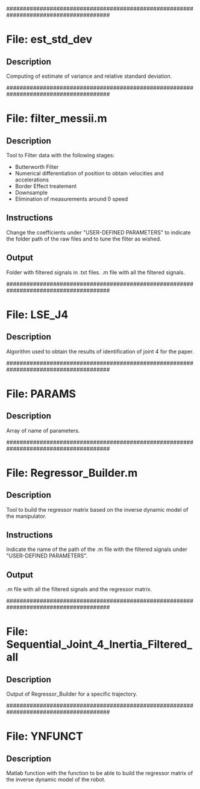 #######################################################################################
# File: est_std_dev

## Description

Computing of estimate of variance and relative standard deviation.

#######################################################################################
# File: filter_messii.m

## Description

Tool to Filter data with the following stages:
- Butterworth Filter 
- Numerical differentiation of position to obtain velocities and accelerations
- Border Effect treatement
- Downsample
- Elimination of measurements around 0 speed


## Instructions
Change the coefficients under "USER-DEFINED PARAMETERS" to indicate the folder path of the raw files and to tune the filter as wished.


## Output
Folder with filtered signals in .txt files.
.m file with all the filtered signals.

#######################################################################################
# File: LSE_J4

## Description
Algorithm used to obtain the results of identification of joint 4 for the paper.

#######################################################################################
# File: PARAMS

## Description

Array of name of parameters.

#######################################################################################
# File: Regressor_Builder.m

## Description

Tool to build the regressor matrix based on the inverse dynamic model of the manipulator.


## Instructions
Indicate the name of the path of the .m file with the filtered signals under "USER-DEFINED PARAMETERS".


## Output
.m file with all the filtered signals and the regressor matrix.

#######################################################################################
# File: Sequential_Joint_4_Inertia_Filtered_all

## Description

Output of Regressor_Builder for a specific trajectory.


#######################################################################################
# File: YNFUNCT

## Description

Matlab function with the function to be able to build the regressor matrix of the inverse dynamic model of the robot.